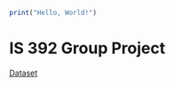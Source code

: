 ```r
print("Hello, World!")
```

# IS 392 Group Project

[Dataset](https://github.com/F-odt/IMDB_Top1000_Movies_Analysis/blob/main/imdb_top_1000.csv)
